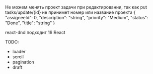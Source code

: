 Не можем менять проект задачи при редактировании, так как put tasks/update/{id} не принимет номер или название проекта {
  "assigneeId": 0,
  "description": "string",
  "priority": "Medium",
  "status": "Done",
  "title": "string"
}
 
 react-dnd подходит 19 React

TODO:
- loader
- scroll
- pagination
- draft
